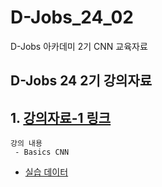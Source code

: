 # D-Jobs_24_02
D-Jobs 아카데미 2기 CNN 교육자료

## D-Jobs 24 2기 강의자료 

## 1. [강의자료-1 링크](https://github.com/KangHoyong/D-Jobs_24_02/blob/main/%EA%B0%95%EC%9D%98%EC%9E%90%EB%A3%8C/CNN/CNN_%EA%B5%90%EC%9C%A1%EC%9E%90%EB%A3%8C.pdf)

    강의 내용 
     - Basics CNN

* [실습 데이터](https://drive.google.com/file/d/1WSGf6L0fI4_ioVSOiJpWCbSoa8SyUCLg/view?usp=sharing)



